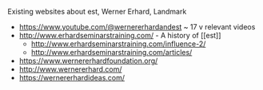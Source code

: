 Existing websites about est, Werner Erhard, Landmark

- https://www.youtube.com/@wernererhardandest ~ 17 v relevant videos
- http://www.erhardseminarstraining.com/ - A history of [[est]]
    - http://www.erhardseminarstraining.com/influence-2/
    - http://www.erhardseminarstraining.com/articles/
- https://www.wernererhardfoundation.org/
- http://www.wernererhard.com/
- https://wernererhardideas.com/
